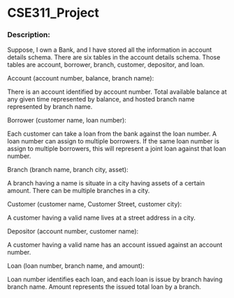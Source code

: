 # CSE311_Project

###  Description:


Suppose, I own a Bank, and I have stored all the information in account details schema. There are six tables in the account details schema. Those tables are account, borrower, branch, customer, depositor, and loan.


Account (account number, balance, branch name):

There is an account identified by account number. Total available balance at any given time represented by balance, and hosted branch name represented by branch name.


Borrower (customer name, loan number):

Each customer can take a loan from the bank against the loan number. A loan number can assign to multiple borrowers. If the same loan number is assign to multiple borrowers, this will represent a joint loan against that loan number.


Branch (branch name, branch city, asset):

A branch having a name is situate in a city having assets of a certain amount. There can be multiple branches in a city.


Customer (customer name, Customer Street, customer city):

A customer having a valid name lives at a street address in a city.


Depositor (account number, customer name):

A customer having a valid name has an account issued against an account number.


Loan (loan number, branch name, and amount):

Loan number identifies each loan, and each loan is issue by branch having branch name. Amount represents the issued total loan by a branch.
